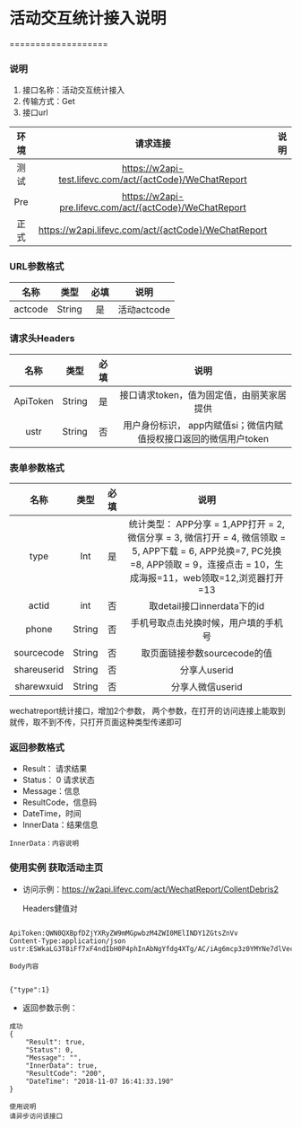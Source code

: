 # 活动交互统计接入说明
===================


### **说明**

1. 接口名称：活动交互统计接入
2. 传输方式：Get
3. 接口url

| **环境** | **请求连接** | **说明** |
| :-------: | :----------: | :---: |
| 测试|https://w2api-test.lifevc.com/act/{actCode}/WeChatReport |
| Pre|https://w2api-pre.lifevc.com/act/{actCode}/WeChatReport |
| 正式|https://w2api.lifevc.com/act/{actCode}/WeChatReport |

### **URL参数格式**

| **名称** | **类型** | **必填** | **说明** |
| :-------: | :----: | :---: | :---: |
| actcode| String|  是    | 活动actcode


### **请求头Headers**

| **名称** | **类型** | **必填** | **说明** |
| :-------: 	 | :----: | :------:  | :---: |
| ApiToken    	 | String |  是    | 接口请求token，值为固定值，由丽芙家居提供
| ustr    	 | String |  否    | 用户身份标识， app内赋值si；微信内赋值授权接口返回的微信用户token

### **表单参数格式**

| **名称** | **类型** | **必填** | **说明** |
| :-------: | :----: | :---: | :---: |
| type| Int|  是    | 统计类型： APP分享 = 1,APP打开 = 2, 微信分享 = 3, 微信打开 = 4, 微信领取 = 5, APP下载 = 6, APP兑换=7, PC兑换=8, APP领取 = 9，连接点击 = 10，生成海报=11，web领取=12,浏览器打开=13
| actid| int|  否    | 取detail接口innerdata下的id
| phone| String|  否    | 手机号取点击兑换时候，用户填的手机号
| sourcecode| String|  否    | 取页面链接参数sourcecode的值
| shareuserid| String|  否  | 分享人userid
| sharewxuid|String|  否  |  分享人微信userid
 wechatreport统计接口，增加2个参数，
两个参数，在打开的访问连接上能取到就传，取不到不传，只打开页面这种类型传递即可

### **返回参数格式**

* Result： 请求结果
* Status： 0 请求状态
* Message：信息
* ResultCode，信息码
* DateTime，时间
* InnerData：结果信息
```
InnerData：内容说明

```

### **使用实例 获取活动主页**

* 访问示例：https://w2api.lifevc.com/act/WechatReport/CollentDebris2

    Headers健值对
```

ApiToken:QWN0QXBpfDZjYXRyZW9mMGpwbzM4ZWI0MElINDY1ZGtsZnVv
Content-Type:application/json
ustr:ESWkaLG3T8iFf7xF4ndIbH0P4phInAbNgYfdg4XTg/AC/iAg6mcp3z0YMYNe7dlVec4+Rj38OxVetifhjb7Ddg==

```
    Body内容
```

{"type":1}

```

* 返回参数示例：

```
成功
{
    "Result": true,
    "Status": 0,
    "Message": "",
    "InnerData": true,
    "ResultCode": "200",
    "DateTime": "2018-11-07 16:41:33.190"
}
```

```
使用说明
请异步访问该接口

```
